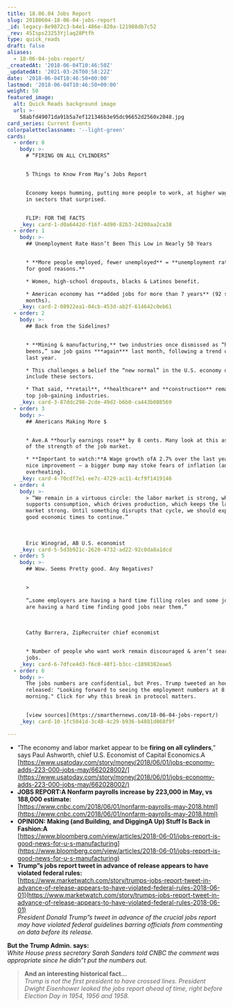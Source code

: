 ```yaml
---
title: 18.06.04 Jobs Report
slug: 20180604-18-06-04-jobs-report
_id: legacy-8e9872c3-b4e1-486e-820a-121988db7c52
_rev: 45Isps23253Yjlaq28Ptfh
type: quick_reads
draft: false
aliases:
  - 18-06-04-jobs-report/
_createdAt: '2018-06-04T10:46:50Z'
_updatedAt: '2021-03-26T00:58:22Z'
date: '2018-06-04T10:46:50+00:00'
lastmod: '2018-06-04T10:46:50+00:00'
weight: 50
featured_image:
  alt: Quick Reads background image
  url: >-
    58abfd49071da91b5a7ef121346b3e95dc96652d2560x2048.jpg
card_series: Current Events
colorpaletteclassname: '--light-green'
cards:
  - order: 0
    body: >-
      # “FIRING ON ALL CYLINDERS”


      5 Things to Know From May’s Jobs Report


      Economy keeps humming, putting more people to work, at higher wages – and
      in sectors that surprised.


      FLIP: FOR THE FACTS
    _key: card-1-d0a6442d-f16f-4d90-82b3-24200aa2ca38
  - order: 1
    body: >-
      ## Unemployment Rate Hasn’t Been This Low in Nearly 50 Years


      * **More people employed, fewer unemployed** = **unemployment rate drop
      for good reasons.**

      * Women, high-school dropouts, blacks & Latinos benefit.

      * American economy has **added jobs for more than 7 years** (92 straight
      months).
    _key: card-2-08922ea1-04cb-453d-ab2f-614642c0eb61
  - order: 2
    body: >-
      ## Back from the Sidelines?


      * **Mining & manufacturing,** two industries once dismissed as “has
      beens,” saw job gains ***again*** last month, following a trend over the
      last year.

      * This challenges a belief the “new normal” in the U.S. economy didn’t
      include these sectors.

      * That said, **retail**, **healthcare** and **construction** remain the
      top job-gaining industries.
    _key: card-3-87ddc298-2cde-49d2-b6b0-ca443b088569
  - order: 3
    body: >-
      ## Americans Making More $


      * Ave.A **hourly earnings rose** by 8 cents. Many look at this as a sign
      of the strength of the job market.

      * **Important to watch:**A Wage growth ofA 2.7% over the last year is a
      nice improvement – a bigger bump may stoke fears of inflation (an economy
      overheating).
    _key: card-4-70cdf7e1-ee7c-4729-ac11-4cf9f1419146
  - order: 4
    body: >-
      > “We remain in a virtuous circle: the labor market is strong, which
      supports consumption, which drives production, which keeps the labor
      market strong. Until something disrupts that cycle, we should expect the
      good economic times to continue.”  
        
        
        
      Eric Winograd, AB U.S. economist
    _key: card-5-5d3b921c-2620-4732-ad22-92c0da8a1dcd
  - order: 5
    body: >-
      ## Wow. Seems Pretty good. Any Negatives?


      >   
        
      “…some employers are having a hard time filling roles and some job seekers
      are having a hard time finding good jobs near them.”  
        
        
        
      Cathy Barrera, ZipRecruiter chief economist


      * Number of people who want work remain discouraged & aren’t searching for
      jobs.
    _key: card-6-7dfce4d3-f6c0-48f1-b3cc-c1898382eae5
  - order: 6
    body: >-
      The jobs numbers are confidential, but Pres. Trump tweeted an hour before
      released: "Looking forward to seeing the employment numbers at 8:30 this
      morning." Click for why this break in protocol matters.


      [view sources](https://smarthernews.com/18-06-04-jobs-report/)
    _key: card-10-1fc5041d-3c48-4c29-b936-b4881d868f9f

---
```

* “The economy and labor market appear to be **firing on all cylinders**,” says Paul Ashworth, chief U.S. Economist of Capital Economics.A [https://www.usatoday.com/story/money/2018/06/01/jobs-economy-adds-223-000-jobs-may/662028002/](https://www.usatoday.com/story/money/2018/06/01/jobs-economy-adds-223-000-jobs-may/662028002/)
* **JOBS REPORT:A Nonfarm payrolls increase by 223,000 in May, vs 188,000 estimate:**  
[https://www.cnbc.com/2018/06/01/nonfarm-payrolls-may-2018.html](https://www.cnbc.com/2018/06/01/nonfarm-payrolls-may-2018.html)
* **OPINION: Making (and Building, and DiggingA Up) Stuff Is Back in Fashion:A**  
[https://www.bloomberg.com/view/articles/2018-06-01/jobs-report-is-good-news-for-u-s-manufacturing](https://www.bloomberg.com/view/articles/2018-06-01/jobs-report-is-good-news-for-u-s-manufacturing)
* **Trump”s jobs report tweet in advance of release appears to have violated federal rules:**  
[https://www.marketwatch.com/story/trumps-jobs-report-tweet-in-advance-of-release-appears-to-have-violated-federal-rules-2018-06-01](https://www.marketwatch.com/story/trumps-jobs-report-tweet-in-advance-of-release-appears-to-have-violated-federal-rules-2018-06-01)  
_President Donald Trump”s tweet in advance of the crucial jobs report may have violated federal guidelines barring officials from commenting on data before its release._  
  
**But the Trump Admin. says:**  
_White House press secretary Sarah Sanders told CNBC the comment was appropriate since he didn”t put the numbers out._

> **And an interesting historical fact…**  
_Trump is not the first president to have crossed lines. President Dwight Eisenhower leaked the jobs report ahead of time, right before Election Day in 1954, 1956 and 1958._